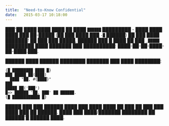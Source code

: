 ```yaml
---
title:  "Need-to-Know Confidential"
date:   2015-03-17 10:18:00
---
```



███'██ ████ ████ ████ ██ ████ `██████` █████████ - ████ ████ ████ ███ ██-█████ (██ ███ ████ ███ `-█` ██████) ██ ███ ████ ███████!
██ ███ ███ █████, ██████ ███ █ ████ ██ ███ `_█████` █████████ ████ ███████ ███ ██████████: ████-██-██-████-██-████.███.

██████ ████ ██████ ████████ ███████ ███ ████ ████████:


```
{█ █████████ ████ █}
███ █████_██(████)
  ████ "██, #{████}"
███
█████_██('███')
█=> ██████ '██, ███' ██ ██████.
{█ ████████████ █}
```


█████ ███ ███ [██████ ████][██████] ███ ████ ████ ██ ███ ██ ███ ███ ████ ███ ██ ██████. ████ ███ ████/███████ ████████ ██ [██████'█ ██████ ████][██████-██].

[██████-██]: █████://██████.███/███████/██████
[██████]:    ████://████████.███
